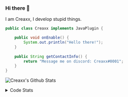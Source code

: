 ### Hi there 👋

I am Creaxx, I develop stupid things. 

```java
public class Creaxx implements JavaPlugin {

    public void onEnable() {
        System.out.println("Hello there!");
    }
    
    public String getContactInfo() {
        return "Message me on discord: Creaxx#0001";
    }
}
```

![Creaxx's Github Stats](https://github-readme-stats.vercel.app/api?username=CreaxxOG&show_icons=true&theme=dark&count_private=true)

<details>
  <summary>Code Stats</summary>

<!--START_SECTION:waka-->
![Code Time](http://img.shields.io/badge/Code%20Time-952%20hrs%2024%20mins-blue)

![Lines of code](https://img.shields.io/badge/From%20Hello%20World%20I%27ve%20Written-2%20Thousand%20lines%20of%20code-blue)

**🐱 My GitHub Data** 

> 🏆 742 Contributions in the Year 2022
 > 
> 📦 231.4 kB Used in GitHub's Storage 
 > 
> 🚫 Not Opted to Hire
 > 
> 📜 3 Public Repositories 
 > 
> 🔑 3 Private Repositories  
 > 
**I'm an Early 🐤** 

```text
🌞 Morning    22 commits     █░░░░░░░░░░░░░░░░░░░░░░░░   4.44% 
🌆 Daytime    229 commits    ███████████░░░░░░░░░░░░░░   46.17% 
🌃 Evening    232 commits    ███████████░░░░░░░░░░░░░░   46.77% 
🌙 Night      13 commits     ░░░░░░░░░░░░░░░░░░░░░░░░░   2.62%

```
📅 **I'm Most Productive on Saturday** 

```text
Monday       61 commits     ███░░░░░░░░░░░░░░░░░░░░░░   12.3% 
Tuesday      63 commits     ███░░░░░░░░░░░░░░░░░░░░░░   12.7% 
Wednesday    79 commits     ████░░░░░░░░░░░░░░░░░░░░░   15.93% 
Thursday     55 commits     ██░░░░░░░░░░░░░░░░░░░░░░░   11.09% 
Friday       60 commits     ███░░░░░░░░░░░░░░░░░░░░░░   12.1% 
Saturday     94 commits     ████░░░░░░░░░░░░░░░░░░░░░   18.95% 
Sunday       84 commits     ████░░░░░░░░░░░░░░░░░░░░░   16.94%

```


📊 **This Week I Spent My Time On** 

```text
💬 Programming Languages: 
Java                     14 hrs 41 mins      ███████████████████████░░   93.3% 
XML                      38 mins             █░░░░░░░░░░░░░░░░░░░░░░░░   4.09% 
YAML                     11 mins             ░░░░░░░░░░░░░░░░░░░░░░░░░   1.17% 
GitIgnore file           8 mins              ░░░░░░░░░░░░░░░░░░░░░░░░░   0.85% 
Kotlin                   4 mins              ░░░░░░░░░░░░░░░░░░░░░░░░░   0.5%

🔥 Editors: 
IntelliJ                 15 hrs 44 mins      █████████████████████████   100.0%

```

**I Mostly Code in Java** 

```text
Java                     8 repos             ████████████████░░░░░░░░░   66.67% 
Kotlin                   3 repos             ██████░░░░░░░░░░░░░░░░░░░   25.0% 
EJS                      1 repo              ██░░░░░░░░░░░░░░░░░░░░░░░   8.33%

```



 Last Updated on 30/10/2022 06:31:00 UTC
<!--END_SECTION:waka-->
</details>

